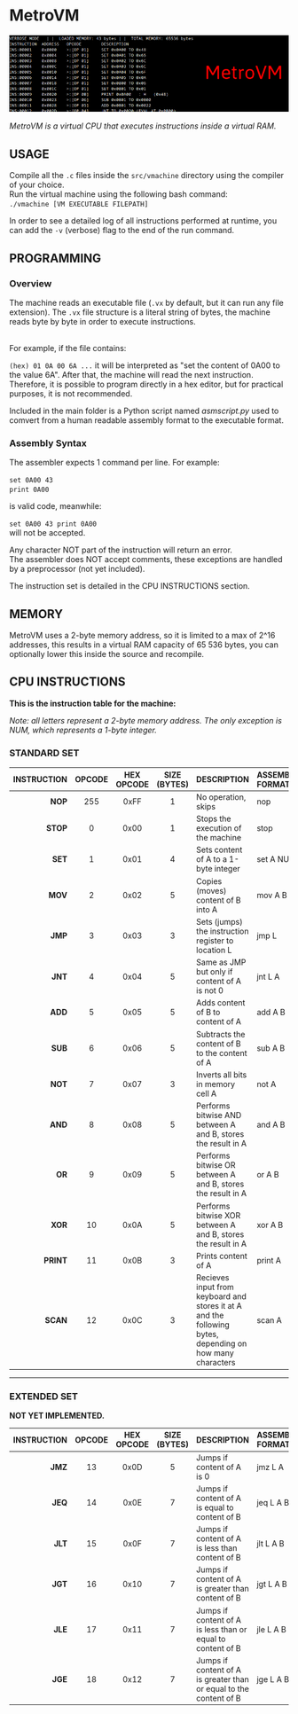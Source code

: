 # MetroVM

![Banner Image](gitImages/banneredited.png)

_MetroVM is a virtual CPU that executes instructions inside a virtual RAM._

## USAGE
Compile all the `.c` files inside the `src/vmachine` directory using the compiler of your choice.<br> 
Run the virtual machine using the following bash command: <br>
`./vmachine [VM EXECUTABLE FILEPATH]`<br>

In order to see a detailed log of all instructions performed at runtime, you can add the `-v` (verbose) flag to the end of the run command.

## PROGRAMMING
### Overview
The machine reads an executable file (`.vx` by default, but it can run any file extension).
The `.vx` file structure is a literal string of bytes, the machine reads byte by byte in order to execute instructions.


<br>
For example, if the file contains: 

`(hex) 01 0A 00 6A ...` it will be interpreted as "set the content of 0A00 to the value 6A".
After that, the machine will read the next instruction.
Therefore, it is possible to program directly in a hex editor, but for practical purposes, it is not recommended.

Included in the main folder is a Python script named _asmscript.py_ used to comvert from a human readable assembly format to the executable format.

### Assembly Syntax
The assembler expects 1 command per line. For example:

`set 0A00 43`<br>
`print 0A00`<br>

is valid code, meanwhile:

`set 0A00 43 print 0A00` <br> will not be accepted.

Any character NOT part of the instruction will return an error.<br>
The assembler does NOT accept comments, these exceptions are handled by a preprocessor (not yet included).

The instruction set is detailed in the CPU INSTRUCTIONS section.

## MEMORY
MetroVM uses a 2-byte memory address, so it is limited to a max of 2^16 addresses, this results in a virtual RAM capacity of 65 536 bytes, you can optionally lower this inside the source and recompile.


 

## CPU INSTRUCTIONS
**This is the instruction table for the machine:**

_Note: all letters represent a 2-byte memory address. The only exception is NUM, which represents a 1-byte integer._

### STANDARD SET

| INSTRUCTION | OPCODE |HEX OPCODE|SIZE (BYTES) |DESCRIPTION | ASSEMBLER FORMAT 
| ------: | :------: | :-----: |:---:|:-------|:-------|
| **NOP** | 255 | 0xFF | 1 | No operation, skips | nop
| **STOP** | 0 | 0x00 | 1 | Stops the execution of the machine | stop
| **SET** | 1 | 0x01 | 4 | Sets content of A to a 1-byte integer | set A NUM
| **MOV** | 2 | 0x02 | 5 | Copies (moves) content of B into A | mov A B
| **JMP** | 3 | 0x03 | 3 | Sets (jumps) the instruction register to location L | jmp L
| **JNT** | 4 | 0x04 | 5 | Same as JMP but only if content of A is not 0 | jnt L A
| **ADD** | 5 | 0x05 | 5 | Adds content of B to content of A | add A B
| **SUB** | 6 | 0x06 | 5 | Subtracts the content of B to the content of A | sub A B
| **NOT** | 7 | 0x07 | 3 | Inverts all bits in memory cell A | not A
| **AND** | 8 | 0x08 | 5 | Performs bitwise AND between A and B, stores the result in A | and A B
| **OR** | 9 | 0x09 | 5 | Performs bitwise OR between A and B, stores the result in A | or A B
| **XOR** | 10 | 0x0A | 5 | Performs bitwise XOR between A and B, stores the result in A | xor A B
| **PRINT** | 11 | 0x0B | 3 | Prints content of A | print A
| **SCAN** | 12 | 0x0C | 3 | Recieves input from keyboard and stores it at A and the following bytes, depending on how many characters | scan A

***
### EXTENDED SET
**NOT YET IMPLEMENTED.**

| INSTRUCTION | OPCODE |HEX OPCODE|SIZE (BYTES) |DESCRIPTION | ASSEMBLER FORMAT 
| ------: | :------: | :-----: |:---:|:-------|:-------|
| **JMZ** | 13 | 0x0D | 5 | Jumps if content of A is 0 | jmz L A
| **JEQ** | 14 | 0x0E | 7 | Jumps if content of A is equal to content of B| jeq L A B
| **JLT** | 15 | 0x0F | 7 | Jumps if content of A is less than content of B | jlt L A B
| **JGT** | 16 | 0x10 | 7 | Jumps if content of A is greater than content of B | jgt L A B
| **JLE** | 17 | 0x11 | 7 | Jumps if content of A is less than or equal to content of B | jle L A B
| **JGE** | 18 | 0x12 | 7 | Jumps if content of A is greater than or equal to the content of B | jge L A B 
